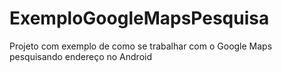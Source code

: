 ExemploGoogleMapsPesquisa
=========================

Projeto com exemplo de como se trabalhar com o Google Maps pesquisando endereço no Android
